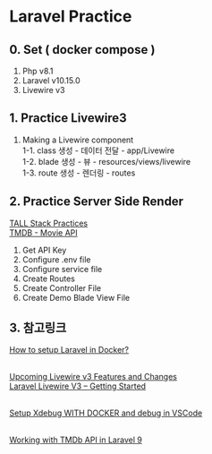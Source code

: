 # Laravel Practice

## 0. Set ( docker compose )
1. Php v8.1
2. Laravel v10.15.0
3. Livewire v3

## 1. Practice Livewire3
1. Making a Livewire component<br/>
  1-1. class 생성 - 데이터 전달 - app/Livewire<br/>
  1-2. blade 생성 - 뷰 - resources/views/livewire<br/>
  1-3. route 생성 - 렌더링 - routes<br/>

## 2. Practice Server Side Render
[TALL Stack Practices](https://www.notion.so/benefitplus/TALL-Stack-Practices-76bf47c8e49043ea9363acb3d7032620)<br/>
[TMDB - Movie API](https://developer.themoviedb.org/docs)<br/>
1. Get API Key
2. Configure .env file
3. Configure service file
4. Create Routes
5. Create Controller File
6. Create Demo Blade View File

## 3. 참고링크
[How to setup Laravel in Docker?](https://www.golinuxcloud.com/setup-laravel-in-docker/#Installing_Docker_on_Windows)<br/><br/>

[Upcoming Livewire v3 Features and Changes](https://laravel-news.com/livewire-v3-features)<br/>
[Laravel Livewire V3 – Getting Started](https://ajaxray.com/blog/laravel-livewire-v3-getting-started/)<br/><br/>

[Setup Xdebug WITH DOCKER and debug in VSCode](https://www.youtube.com/watch?v=it7JQKPfWTU)<br/><br/>

[Working with TMDb API in Laravel 9](https://blog.devops.dev/working-with-tmdb-api-in-laravel-9-4b4c578b75e4)<br/>

